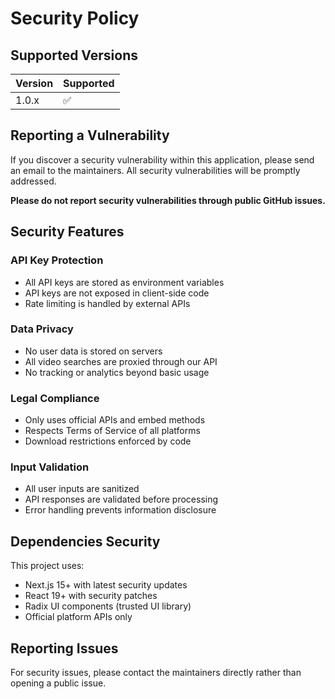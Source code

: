 # Security Policy

## Supported Versions

| Version | Supported          |
| ------- | ------------------ |
| 1.0.x   | :white_check_mark: |

## Reporting a Vulnerability

If you discover a security vulnerability within this application, please send an email to the maintainers. All security vulnerabilities will be promptly addressed.

**Please do not report security vulnerabilities through public GitHub issues.**

## Security Features

### API Key Protection
- All API keys are stored as environment variables
- API keys are not exposed in client-side code
- Rate limiting is handled by external APIs

### Data Privacy
- No user data is stored on servers
- All video searches are proxied through our API
- No tracking or analytics beyond basic usage

### Legal Compliance
- Only uses official APIs and embed methods
- Respects Terms of Service of all platforms
- Download restrictions enforced by code

### Input Validation
- All user inputs are sanitized
- API responses are validated before processing
- Error handling prevents information disclosure

## Dependencies Security

This project uses:
- Next.js 15+ with latest security updates
- React 19+ with security patches
- Radix UI components (trusted UI library)
- Official platform APIs only

## Reporting Issues

For security issues, please contact the maintainers directly rather than opening a public issue.